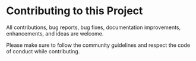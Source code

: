 # Contributing to this Project

All contributions, bug reports, bug fixes, documentation improvements, enhancements, and ideas are welcome.

Please make sure to follow the community guidelines and respect the code of conduct while contributing.

